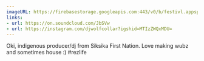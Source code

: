 ```yaml
---
imageURL: https://firebasestorage.googleapis.com:443/v0/b/festivl.appspot.com/o/userContent%2F0B9D75DF-87D4-4E6C-A049-1649989D9F68.png?alt=media&token=997560bf-56aa-4621-a4a1-8685e2feab4e
links:
- url: https://on.soundcloud.com/JbSVw
- url: https://instagram.com/djwolfcollar?igshid=MTIzZWQxMDU=
---
```

Oki, indigenous producer/dj from Siksika First Nation. Love making wubz and sometimes house :) #rezlife